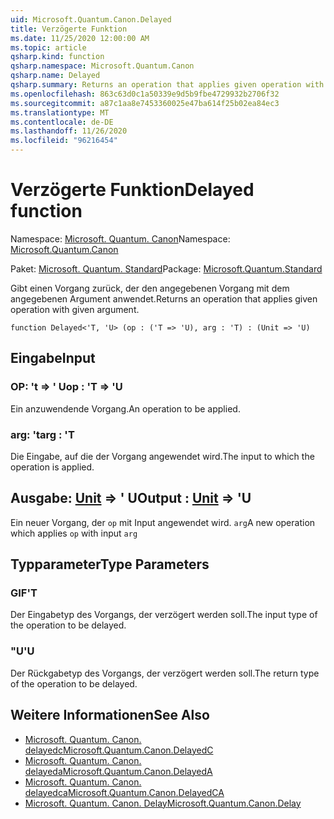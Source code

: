 ```yaml
---
uid: Microsoft.Quantum.Canon.Delayed
title: Verzögerte Funktion
ms.date: 11/25/2020 12:00:00 AM
ms.topic: article
qsharp.kind: function
qsharp.namespace: Microsoft.Quantum.Canon
qsharp.name: Delayed
qsharp.summary: Returns an operation that applies given operation with given argument.
ms.openlocfilehash: 863c63d0c1a50339e9d5b9fbe4729932b2706f32
ms.sourcegitcommit: a87c1aa8e7453360025e47ba614f25b02ea84ec3
ms.translationtype: MT
ms.contentlocale: de-DE
ms.lasthandoff: 11/26/2020
ms.locfileid: "96216454"
---
```

# <a name="delayed-function"></a><span data-ttu-id="358eb-102">Verzögerte Funktion</span><span class="sxs-lookup"><span data-stu-id="358eb-102">Delayed function</span></span>

<span data-ttu-id="358eb-103">Namespace: [Microsoft. Quantum. Canon](xref:Microsoft.Quantum.Canon)</span><span class="sxs-lookup"><span data-stu-id="358eb-103">Namespace: [Microsoft.Quantum.Canon](xref:Microsoft.Quantum.Canon)</span></span>

<span data-ttu-id="358eb-104">Paket: [Microsoft. Quantum. Standard](https://nuget.org/packages/Microsoft.Quantum.Standard)</span><span class="sxs-lookup"><span data-stu-id="358eb-104">Package: [Microsoft.Quantum.Standard](https://nuget.org/packages/Microsoft.Quantum.Standard)</span></span>


<span data-ttu-id="358eb-105">Gibt einen Vorgang zurück, der den angegebenen Vorgang mit dem angegebenen Argument anwendet.</span><span class="sxs-lookup"><span data-stu-id="358eb-105">Returns an operation that applies given operation with given argument.</span></span>

```qsharp
function Delayed<'T, 'U> (op : ('T => 'U), arg : 'T) : (Unit => 'U)
```


## <a name="input"></a><span data-ttu-id="358eb-106">Eingabe</span><span class="sxs-lookup"><span data-stu-id="358eb-106">Input</span></span>

### <a name="op--t--u"></a><span data-ttu-id="358eb-107">OP: 't => ' U</span><span class="sxs-lookup"><span data-stu-id="358eb-107">op : 'T => 'U</span></span> 

<span data-ttu-id="358eb-108">Ein anzuwendende Vorgang.</span><span class="sxs-lookup"><span data-stu-id="358eb-108">An operation to be applied.</span></span>


### <a name="arg--t"></a><span data-ttu-id="358eb-109">arg: 't</span><span class="sxs-lookup"><span data-stu-id="358eb-109">arg : 'T</span></span>

<span data-ttu-id="358eb-110">Die Eingabe, auf die der Vorgang angewendet wird.</span><span class="sxs-lookup"><span data-stu-id="358eb-110">The input to which the operation is applied.</span></span>



## <a name="output--unit--u"></a><span data-ttu-id="358eb-111">Ausgabe: [Unit](xref:microsoft.quantum.lang-ref.unit) => ' U</span><span class="sxs-lookup"><span data-stu-id="358eb-111">Output : [Unit](xref:microsoft.quantum.lang-ref.unit) => 'U</span></span> 

<span data-ttu-id="358eb-112">Ein neuer Vorgang, der `op` mit Input angewendet wird. `arg`</span><span class="sxs-lookup"><span data-stu-id="358eb-112">A new operation which applies `op` with input `arg`</span></span>

## <a name="type-parameters"></a><span data-ttu-id="358eb-113">Typparameter</span><span class="sxs-lookup"><span data-stu-id="358eb-113">Type Parameters</span></span>

### <a name="t"></a><span data-ttu-id="358eb-114">GIF</span><span class="sxs-lookup"><span data-stu-id="358eb-114">'T</span></span>

<span data-ttu-id="358eb-115">Der Eingabetyp des Vorgangs, der verzögert werden soll.</span><span class="sxs-lookup"><span data-stu-id="358eb-115">The input type of the operation to be delayed.</span></span>
### <a name="u"></a><span data-ttu-id="358eb-116">"U</span><span class="sxs-lookup"><span data-stu-id="358eb-116">'U</span></span>

<span data-ttu-id="358eb-117">Der Rückgabetyp des Vorgangs, der verzögert werden soll.</span><span class="sxs-lookup"><span data-stu-id="358eb-117">The return type of the operation to be delayed.</span></span>

## <a name="see-also"></a><span data-ttu-id="358eb-118">Weitere Informationen</span><span class="sxs-lookup"><span data-stu-id="358eb-118">See Also</span></span>

- [<span data-ttu-id="358eb-119">Microsoft. Quantum. Canon. delayedc</span><span class="sxs-lookup"><span data-stu-id="358eb-119">Microsoft.Quantum.Canon.DelayedC</span></span>](xref:Microsoft.Quantum.Canon.DelayedC)
- [<span data-ttu-id="358eb-120">Microsoft. Quantum. Canon. delayeda</span><span class="sxs-lookup"><span data-stu-id="358eb-120">Microsoft.Quantum.Canon.DelayedA</span></span>](xref:Microsoft.Quantum.Canon.DelayedA)
- [<span data-ttu-id="358eb-121">Microsoft. Quantum. Canon. delayedca</span><span class="sxs-lookup"><span data-stu-id="358eb-121">Microsoft.Quantum.Canon.DelayedCA</span></span>](xref:Microsoft.Quantum.Canon.DelayedCA)
- [<span data-ttu-id="358eb-122">Microsoft. Quantum. Canon. Delay</span><span class="sxs-lookup"><span data-stu-id="358eb-122">Microsoft.Quantum.Canon.Delay</span></span>](xref:Microsoft.Quantum.Canon.Delay)